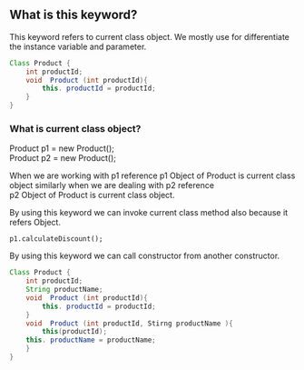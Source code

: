 ## What is this keyword?

This keyword refers to current class object. We mostly use for differentiate the instance variable and parameter.
```java
Class Product {
  	int productId;
  	void  Product (int productId){
      	this. productId = productId;
	}
}
```

### What is current class object?
Product p1 = new Product();  
Product p2 = new Product();  

When we are working with p1 reference p1 Object of Product is current class object similarly when we are dealing with p2 reference   
p2 Object of Product is current class object.

By using this keyword we can invoke current class method also because it refers Object. 

	p1.calculateDiscount();

By using this keyword we can call constructor from another constructor.
```java
Class Product {
  	int productId;
	String productName;
	void  Product (int productId){
      	this. productId = productId;
	}
	void  Product (int productId, Stirng productName ){
      	this(productId);
	this. productName = productName;
	}
}
```
